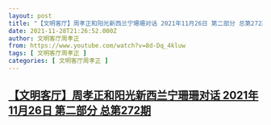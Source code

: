```yaml
---
layout: post
title: "【文明客厅】周孝正和阳光新西兰宁珊珊对话 2021年11月26日 第二部分 总第272期"
date: 2021-11-28T21:26:52.000Z
author: 文明客厅周孝正
from: https://www.youtube.com/watch?v=8d-Dq_4kluw
tags: [ 文明客厅周孝正 ]
categories: [ 文明客厅周孝正 ]
---
```

<!--1638134812000-->
[【文明客厅】周孝正和阳光新西兰宁珊珊对话 2021年11月26日 第二部分 总第272期](https://www.youtube.com/watch?v=8d-Dq_4kluw)
------

<div>

</div>
